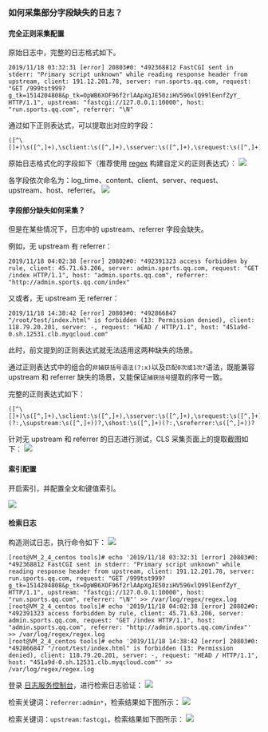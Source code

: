### 如何采集部分字段缺失的日志？

#### 完全正则采集配置

原始日志中，完整的日志格式如下。

```shell
2019/11/18 03:32:31 [error] 20803#0: *492368812 FastCGI sent in stderr: "Primary script unknown" while reading response header from upstream, client: 191.12.201.78, server: run.sports.qq.com, request: "GET /999tst999?g_tk=1514204808&p_tk=OpWB6XOF96f2rlAApXgJE50ziHV596xlQ99lEenfZyY_ HTTP/1.1", upstream: "fastcgi://127.0.0.1:10000", host: "run.sports.qq.com", referrer: "\N"
```

通过如下正则表达式，可以提取出对应的字段：

```regex
([^\[]+)\s([^,]+),\sclient:\s([^,]+),\sserver:\s([^,]+),\srequest:\s([^,]+),\supstream:\s([^,]+),\shost:\s([^,]+),\sreferrer:\s([^,]+)
```

原始日志格式化的字段如下（推荐使用 [regex](https://regex101.com)  构建自定义的正则表达式）：
![](https://main.qcloudimg.com/raw/7c2811000b944c6932625c5f63de3a4a/1574675498267-1.jpg)

各字段依次命名为：log_time、content、client、server、request、upstream、host、referrer。
![](https://main.qcloudimg.com/raw/ff8b8c1459178958122d86509c5e8efe/1574675519779-1.jpg)


#### 字段部分缺失如何采集？
但是在某些情况下，日志中的 upstream、referrer 字段会缺失。

例如，无 upstream 有 referrer：

```shell
2019/11/18 04:02:38 [error] 20802#0: *492391323 access forbidden by rule, client: 45.71.63.206, server: admin.sports.qq.com, request: "GET /index HTTP/1.1", host: "admin.sports.qq.com", referrer: "http://admin.sports.qq.com/index"
```

又或者，无 upstream 无 referrer：

```shell
2019/11/18 14:38:42 [error] 20803#0: *492866847 "/root/test/index.html" is forbidden (13: Permission denied), client: 118.79.20.201, server: -, request: "HEAD / HTTP/1.1", host: "451a9d-0.sh.12531.clb.myqcloud.com"
```

此时，前文提到的正则表达式就无法适用这两种缺失的场景。

通过正则表达式中的组合的`非捕获括号语法(?:x)`以及`匹配0次或1次?`语法，既能兼容 upstream 和 referrer 缺失的场景，又能保证`捕获括号`提取的序号一致。

完整的正则表达式如下：

```shell
([^\[]+)\s([^,]+),\sclient:\s([^,]+),\sserver:\s([^,]+),\srequest:\s([^,]+)(?:,\supstream:\s([^,]+))?,\shost:\s([^,]+)(?:,\sreferrer:\s([^,]+))?
```

针对无 upstream 和 referrer 的日志进行测试，CLS 采集页面上的提取截图如下：
![](https://main.qcloudimg.com/raw/e96836262948dc94404e1f1c4dd117ab.jpg)


#### 索引配置

开启索引，并配置全文和键值索引。

![](https://main.qcloudimg.com/raw/01f89fd882442e730c3776a8f6888cfa/1574681348389.png)


#### 检索日志

构造测试日志，执行命令如下：
![](https://main.qcloudimg.com/raw/01f89fd882442e730c3776a8f6888cfa/1574681348389.png)
```shell
[root@VM_2_4_centos tools]# echo '2019/11/18 03:32:31 [error] 20803#0: *492368812 FastCGI sent in stderr: "Primary script unknown" while reading response header from upstream, client: 191.12.201.78, server: run.sports.qq.com, request: "GET /999tst999?g_tk=1514204808&p_tk=OpWB6XOF96f2rlAApXgJE50ziHV596xlQ99lEenfZyY_ HTTP/1.1", upstream: "fastcgi://127.0.0.1:10000", host: "run.sports.qq.com", referrer: "\N"' >> /var/log/regex/regex.log
[root@VM_2_4_centos tools]# echo '2019/11/18 04:02:38 [error] 20802#0: *492391323 access forbidden by rule, client: 45.71.63.206, server: admin.sports.qq.com, request: "GET /index HTTP/1.1", host: "admin.sports.qq.com", referrer: "http://admin.sports.qq.com/index"' >> /var/log/regex/regex.log 
[root@VM_2_4_centos tools]# echo '2019/11/18 14:38:42 [error] 20803#0: *492866847 "/root/test/index.html" is forbidden (13: Permission denied), client: 118.79.20.201, server: -, request: "HEAD / HTTP/1.1", host: "451a9d-0.sh.12531.clb.myqcloud.com"' >> /var/log/regex/regex.log 
```


登录 [日志服务控制台](https://console.cloud.tencent.com/cls)，进行检索日志验证：
![](https://main.qcloudimg.com/raw/8a5bd01c031b55d93a7ea837db1cb50d/1574681397307.png)

检索关键词：`referrer:admin*`，检索结果如下图所示：
![](https://main.qcloudimg.com/raw/2817cc8366f9ff341793612d551cf430.jpg)

检索关键词：`upstream:fastcgi`，检索结果如下图所示：
![](https://main.qcloudimg.com/raw/797baeec2578f4b50203ea968b3882a2.jpg)

